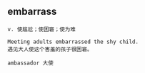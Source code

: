 ## embarrass
```
v. 使尴尬；使困窘；使为难

Meeting adults embarrassed the shy child.
遇见大人使这个害羞的孩子很困窘。

ambassador 大使
```